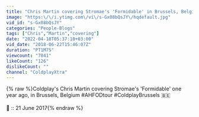 ```yaml
---
title: "Chris Martin covering Stromae's 'Formidable' in Brussels, Belgium"
image: "https:\/\/i.ytimg.com\/vi\/s-Gx08bQsJY\/hqdefault.jpg"
vid_id: "s-Gx08bQsJY"
categories: "People-Blogs"
tags: ["Chris","Martin","covering"]
date: "2022-04-18T05:37:10+03:00"
vid_date: "2018-06-22T15:46:07Z"
duration: "PT1M7S"
viewcount: "7841"
likeCount: "126"
dislikeCount: ""
channel: "ColdplayXtra"
---
```

{% raw %}Coldplay's Chris Martin covering Stromae's 'Formidable' one year ago, in Brussels, Belgium #AHFODtour #ColdplayBrussels 🇧🇪<br /><br />📅 :: 21 June 2017{% endraw %}
